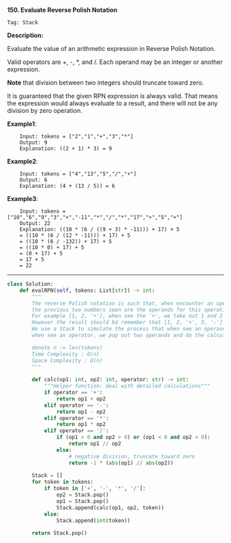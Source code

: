 **150. Evaluate Reverse Polish Notation**

```Tag: Stack```

**Description:**

Evaluate the value of an arithmetic expression in Reverse Polish Notation.

Valid operators are +, -, *, and /. Each operand may be an integer or another expression.

**Note** that division between two integers should truncate toward zero.

It is guaranteed that the given RPN expression is always valid. That means the expression would always evaluate to a result, and there will not be any division by zero operation.

**Example1**:

        Input: tokens = ["2","1","+","3","*"]
        Output: 9
        Explanation: ((2 + 1) * 3) = 9

**Example2**:

        Input: tokens = ["4","13","5","/","+"]
        Output: 6
        Explanation: (4 + (13 / 5)) = 6
        
**Example3**:

        Input: tokens = ["10","6","9","3","+","-11","*","/","*","17","+","5","+"]
        Output: 22
        Explanation: ((10 * (6 / ((9 + 3) * -11))) + 17) + 5
        = ((10 * (6 / (12 * -11))) + 17) + 5
        = ((10 * (6 / -132)) + 17) + 5
        = ((10 * 0) + 17) + 5
        = (0 + 17) + 5
        = 17 + 5
        = 22

-----------

```python
class Solution:
    def evalRPN(self, tokens: List[str]) -> int:
        """
        The reverse Polish notation is such that, when encounter an operator, 
        the previous two numbers seen are the operands for this operation.
        For example [1, 2, '+'], when see the '+', we take out 1 and 2 and calculate 1 + 2 = 3
        However the result should bd remember that [1, 2, '+', 3, '-'] would be (1 + 2 ) - (3) = 0
        We use a Stack to simulate the process that when see an operand, we push into the stack
        when see an operator, we pop out two operands and do the calculation and then push the result back to stack

        denote n := len(tokens)
        Time Complexity : O(n)
        Space Complexity : O(n)
        """
        
        def calc(op1: int, op2: int, operator: str) -> int:
            """Helper function: deal with detailed calculations"""
            if operator == '+':
                return op1 + op2
            elif operator == '-':
                return op1 - op2
            elif operator == '*':
                return op1 * op2
            elif operator == '/':
                if (op1 > 0 and op2 > 0) or (op1 < 0 and op2 < 0):
                    return op1 // op2
                else:
                    # negative division, truncate toward zero
                    return -1 * (abs(op1) // abs(op2))
        
        Stack = []
        for token in tokens:
            if token in ['+', '-', '*', '/']:
                op2 = Stack.pop()
                op1 = Stack.pop()
                Stack.append(calc(op1, op2, token))
            else:
                Stack.append(int(token))
        
        return Stack.pop()
```
